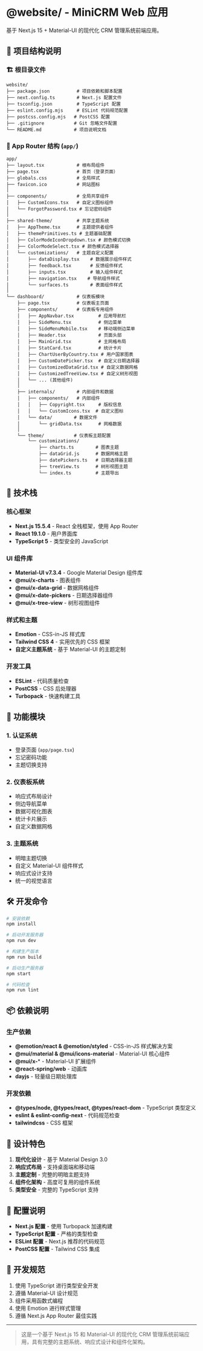 # @website/ - MiniCRM Web 应用

基于 Next.js 15 + Material-UI 的现代化 CRM 管理系统前端应用。

## 📁 项目结构说明

### 🏗️ 根目录文件
```
website/
├── package.json          # 项目依赖和脚本配置
├── next.config.ts        # Next.js 配置文件
├── tsconfig.json         # TypeScript 配置
├── eslint.config.mjs     # ESLint 代码规范配置
├── postcss.config.mjs   # PostCSS 配置
├── .gitignore           # Git 忽略文件配置
└── README.md            # 项目说明文档
```

### 📱 App Router 结构 (`app/`)
```
app/
├── layout.tsx            # 根布局组件
├── page.tsx              # 首页（登录页面）
├── globals.css           # 全局样式
├── favicon.ico           # 网站图标
│
├── components/           # 全局共享组件
│   ├── CustomIcons.tsx   # 自定义图标组件
│   └── ForgotPassword.tsx # 忘记密码组件
│
├── shared-theme/         # 共享主题系统
│   ├── AppTheme.tsx      # 主题提供者组件
│   ├── themePrimitives.ts # 主题基础配置
│   ├── ColorModeIconDropdown.tsx # 颜色模式切换
│   ├── ColorModeSelect.tsx # 颜色模式选择器
│   └── customizations/   # 主题自定义配置
│       ├── dataDisplay.tsx    # 数据展示组件样式
│       ├── feedback.tsx       # 反馈组件样式
│       ├── inputs.tsx         # 输入组件样式
│       ├── navigation.tsx    # 导航组件样式
│       └── surfaces.ts        # 表面组件样式
│
└── dashboard/            # 仪表板模块
    ├── page.tsx          # 仪表板主页面
    ├── components/       # 仪表板专用组件
    │   ├── AppNavbar.tsx         # 应用导航栏
    │   ├── SideMenu.tsx          # 侧边菜单
    │   ├── SideMenuMobile.tsx    # 移动端侧边菜单
    │   ├── Header.tsx            # 页面头部
    │   ├── MainGrid.tsx          # 主网格布局
    │   ├── StatCard.tsx          # 统计卡片
    │   ├── ChartUserByCountry.tsx # 用户国家图表
    │   ├── CustomDatePicker.tsx  # 自定义日期选择器
    │   ├── CustomizedDataGrid.tsx # 自定义数据网格
    │   ├── CustomizedTreeView.tsx # 自定义树形视图
    │   └── ... (其他组件)
    │
    ├── internals/        # 内部组件和数据
    │   ├── components/   # 内部组件
    │   │   ├── Copyright.tsx     # 版权信息
    │   │   └── CustomIcons.tsx  # 自定义图标
    │   └── data/        # 数据文件
    │       └── gridData.tsx      # 网格数据
    │
    └── theme/           # 仪表板主题配置
        └── customizations/
            ├── charts.ts        # 图表主题
            ├── dataGrid.js      # 数据网格主题
            ├── datePickers.ts   # 日期选择器主题
            ├── treeView.ts      # 树形视图主题
            └── index.ts         # 主题导出
```

## 🚀 技术栈

### 核心框架
- **Next.js 15.5.4** - React 全栈框架，使用 App Router
- **React 19.1.0** - 用户界面库
- **TypeScript 5** - 类型安全的 JavaScript

### UI 组件库
- **Material-UI v7.3.4** - Google Material Design 组件库
- **@mui/x-charts** - 图表组件
- **@mui/x-data-grid** - 数据网格组件
- **@mui/x-date-pickers** - 日期选择器组件
- **@mui/x-tree-view** - 树形视图组件

### 样式和主题
- **Emotion** - CSS-in-JS 样式库
- **Tailwind CSS 4** - 实用优先的 CSS 框架
- **自定义主题系统** - 基于 Material-UI 的主题定制

### 开发工具
- **ESLint** - 代码质量检查
- **PostCSS** - CSS 后处理器
- **Turbopack** - 快速构建工具

## 🎯 功能模块

### 1. 认证系统
- 登录页面 (`app/page.tsx`)
- 忘记密码功能
- 主题切换支持

### 2. 仪表板系统
- 响应式布局设计
- 侧边导航菜单
- 数据可视化图表
- 统计卡片展示
- 自定义数据网格

### 3. 主题系统
- 明暗主题切换
- 自定义 Material-UI 组件样式
- 响应式设计支持
- 统一的视觉语言

## 🛠️ 开发命令

```bash
# 安装依赖
npm install

# 启动开发服务器
npm run dev

# 构建生产版本
npm run build

# 启动生产服务器
npm start

# 代码检查
npm run lint
```

## 📦 依赖说明

### 生产依赖
- **@emotion/react & @emotion/styled** - CSS-in-JS 样式解决方案
- **@mui/material & @mui/icons-material** - Material-UI 核心组件
- **@mui/x-*** - Material-UI 扩展组件
- **@react-spring/web** - 动画库
- **dayjs** - 轻量级日期处理库

### 开发依赖
- **@types/node, @types/react, @types/react-dom** - TypeScript 类型定义
- **eslint & eslint-config-next** - 代码规范检查
- **tailwindcss** - CSS 框架

## 🎨 设计特色

1. **现代化设计** - 基于 Material Design 3.0
2. **响应式布局** - 支持桌面端和移动端
3. **主题定制** - 完整的明暗主题支持
4. **组件化架构** - 高度可复用的组件系统
5. **类型安全** - 完整的 TypeScript 支持

## 🔧 配置说明

- **Next.js 配置** - 使用 Turbopack 加速构建
- **TypeScript 配置** - 严格的类型检查
- **ESLint 配置** - Next.js 推荐的代码规范
- **PostCSS 配置** - Tailwind CSS 集成

## 📝 开发规范

1. 使用 TypeScript 进行类型安全开发
2. 遵循 Material-UI 设计规范
3. 组件采用函数式编程
4. 使用 Emotion 进行样式管理
5. 遵循 Next.js App Router 最佳实践

---

> 这是一个基于 Next.js 15 和 Material-UI 的现代化 CRM 管理系统前端应用，具有完整的主题系统、响应式设计和组件化架构。